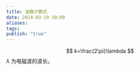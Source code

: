 ```yaml
---
title: 波数计算式
date: 2024-03-19 10:09
aliases: 
tags: 
publish: "true"
---
```

$$
k=\frac{2\pi}\lambda 
$$
$\lambda$ 为电磁波的波长。